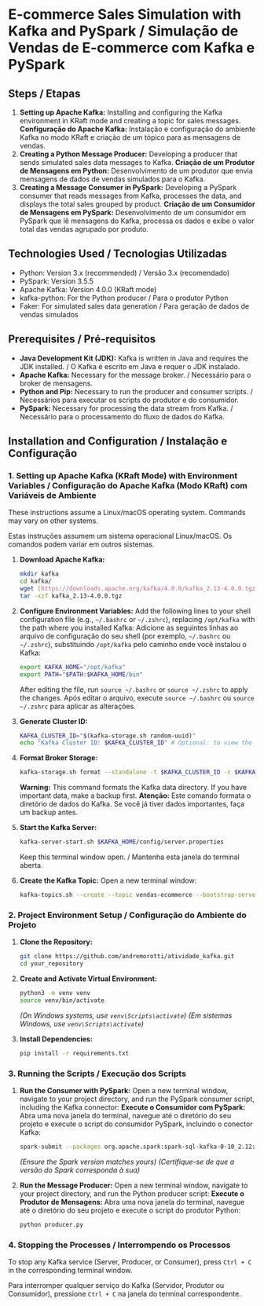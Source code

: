 # E-commerce Sales Simulation with Kafka and PySpark / Simulação de Vendas de E-commerce com Kafka e PySpark

## Steps / Etapas

1.  **Setting up Apache Kafka:** Installing and configuring the Kafka environment in KRaft mode and creating a topic for sales messages.  
    **Configuração do Apache Kafka:** Instalação e configuração do ambiente Kafka no modo KRaft e criação de um tópico para as mensagens de vendas.
3.  **Creating a Python Message Producer:** Developing a producer that sends simulated sales data messages to Kafka. 
    **Criação de um Produtor de Mensagens em Python:** Desenvolvimento de um produtor que envia mensagens de dados de vendas simulados para o Kafka.
5.  **Creating a Message Consumer in PySpark:** Developing a PySpark consumer that reads messages from Kafka, processes the data, and displays the total sales grouped by product. 
    **Criação de um Consumidor de Mensagens em PySpark:** Desenvolvimento de um consumidor em PySpark que lê mensagens do Kafka, processa os dados e exibe o valor total das vendas agrupado por produto.

## Technologies Used / Tecnologias Utilizadas

* Python: Version 3.x (recommended) / Versão 3.x (recomendado)
* PySpark: Version 3.5.5
* Apache Kafka: Version 4.0.0 (KRaft mode)
* kafka-python: For the Python producer / Para o produtor Python
* Faker: For simulated sales data generation / Para geração de dados de vendas simulados

## Prerequisites / Pré-requisitos

* **Java Development Kit (JDK):** Kafka is written in Java and requires the JDK installed. / O Kafka é escrito em Java e requer o JDK instalado.
* **Apache Kafka:** Necessary for the message broker. / Necessário para o broker de mensagens.
* **Python and Pip:** Necessary to run the producer and consumer scripts. / Necessários para executar os scripts do produtor e do consumidor.
* **PySpark:** Necessary for processing the data stream from Kafka. / Necessário para o processamento do fluxo de dados do Kafka.

## Installation and Configuration / Instalação e Configuração

### 1. Setting up Apache Kafka (KRaft Mode) with Environment Variables / Configuração do Apache Kafka (Modo KRaft) com Variáveis de Ambiente

These instructions assume a Linux/macOS operating system. Commands may vary on other systems.

Estas instruções assumem um sistema operacional Linux/macOS. Os comandos podem variar em outros sistemas.

1.  **Download Apache Kafka:**
    ```bash
    mkdir kafka
    cd kafka/
    wget [https://downloads.apache.org/kafka/4.0.0/kafka_2.13-4.0.0.tgz](https://downloads.apache.org/kafka/4.0.0/kafka_2.13-4.0.0.tgz)
    tar -xzf kafka_2.13-4.0.0.tgz
    ```

2.  **Configure Environment Variables:**
    Add the following lines to your shell configuration file (e.g., `~/.bashrc` or `~/.zshrc`), replacing `/opt/kafka` with the path where you installed Kafka:
    Adicione as seguintes linhas ao arquivo de configuração do seu shell (por exemplo, `~/.bashrc` ou `~/.zshrc`), substituindo `/opt/kafka` pelo caminho onde você instalou o Kafka:
    ```bash
    export KAFKA_HOME="/opt/kafka"
    export PATH="$PATH:$KAFKA_HOME/bin"
    ```
    After editing the file, run `source ~/.bashrc` or `source ~/.zshrc` to apply the changes.
    Após editar o arquivo, execute `source ~/.bashrc` ou `source ~/.zshrc` para aplicar as alterações.

3.  **Generate Cluster ID:**
    ```bash
    KAFKA_CLUSTER_ID="$(kafka-storage.sh random-uuid)"
    echo "Kafka Cluster ID: $KAFKA_CLUSTER_ID" # Optional: to view the generated ID / Opcional: para visualizar o ID gerado
    ```

4.  **Format Broker Storage:**
    ```bash
    kafka-storage.sh format --standalone -t $KAFKA_CLUSTER_ID -c $KAFKA_HOME/config/server.properties
    ```
    **Warning:** This command formats the Kafka data directory. If you have important data, make a backup first.
    **Atenção:** Este comando formata o diretório de dados do Kafka. Se você já tiver dados importantes, faça um backup antes.

5.  **Start the Kafka Server:**
    ```bash
    kafka-server-start.sh $KAFKA_HOME/config/server.properties
    ```
    Keep this terminal window open. / Mantenha esta janela do terminal aberta.

6.  **Create the Kafka Topic:** Open a new terminal window:
    ```bash
    kafka-topics.sh --create --topic vendas-ecommerce --bootstrap-server localhost:9092 --partitions 1 --replication-factor 1
    ```

### 2. Project Environment Setup / Configuração do Ambiente do Projeto

1.  **Clone the Repository:**
    ```bash
    git clone https://github.com/andremorotti/atividade_kafka.git
    cd your_repository
    ```

2.  **Create and Activate Virtual Environment:**
    ```bash
    python3 -m venv venv
    source venv/bin/activate
    ```
    *(On Windows systems, use `venv\Scripts\activate`)*
    *(Em sistemas Windows, use `venv\Scripts\activate`)*

3.  **Install Dependencies:**
    ```bash
    pip install -r requirements.txt
    ```

### 3. Running the Scripts / Execução dos Scripts

1.  **Run the Consumer with PySpark:** Open a new terminal window, navigate to your project directory, and run the PySpark consumer script, including the Kafka connector:
    **Execute o Consumidor com PySpark:** Abra uma nova janela do terminal, navegue até o diretório do seu projeto e execute o script do consumidor PySpark, incluindo o conector Kafka:
    ```bash
    spark-submit --packages org.apache.spark:spark-sql-kafka-0-10_2.12:3.5.5 consumer.py
    ```
    *(Ensure the Spark version matches yours)*
    *(Certifique-se de que a versão do Spark corresponda à sua)*

2.  **Run the Message Producer:** Open a new terminal window, navigate to your project directory, and run the Python producer script:
    **Execute o Produtor de Mensagens:** Abra uma nova janela do terminal, navegue até o diretório do seu projeto e execute o script do produtor Python:
    ```bash
    python producer.py
    ```

### 4. Stopping the Processes / Interrompendo os Processos

To stop any Kafka service (Server, Producer, or Consumer), press `Ctrl + C` in the corresponding terminal window.

Para interromper qualquer serviço do Kafka (Servidor, Produtor ou Consumidor), pressione `Ctrl + C` na janela do terminal correspondente.
